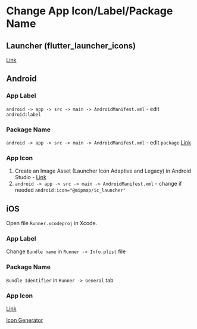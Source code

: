 # Change App Icon/Label/Package Name

## Launcher (flutter_launcher_icons)
[Link](https://pub.dev/packages/flutter_launcher_icons)

## Android 

### App Label
`android -> app -> src -> main -> AndroidManifest.xml` - edit `android:label`

### Package Name
`android -> app -> src -> main -> AndroidManifest.xml` - edit `package`
[Link](https://medium.com/@skyblazar.cc/how-to-change-the-package-name-of-your-flutter-app-4529e6e6e6fc)

### App Icon
1. Create an Image Asset (Launcher Icon Adaptive and Legacy) in Android Studio - [Link](https://stackoverflow.com/a/55054303/5981661)
2. `android -> app -> src -> main -> AndroidManifest.xml` - change if needed `android:icon="@mipmap/ic_launcher"`

## iOS
Open file `Runner.xcodeproj` in Xcode.

### App Label
Change `Bundle name` in `Runner -> Info.plist` file

### Package Name
`Bundle Identifier` in `Runner -> General` tab

### App Icon
[Link](https://stackoverflow.com/a/55054303/5981661)

[Icon Generator](https://appicon.co/)
